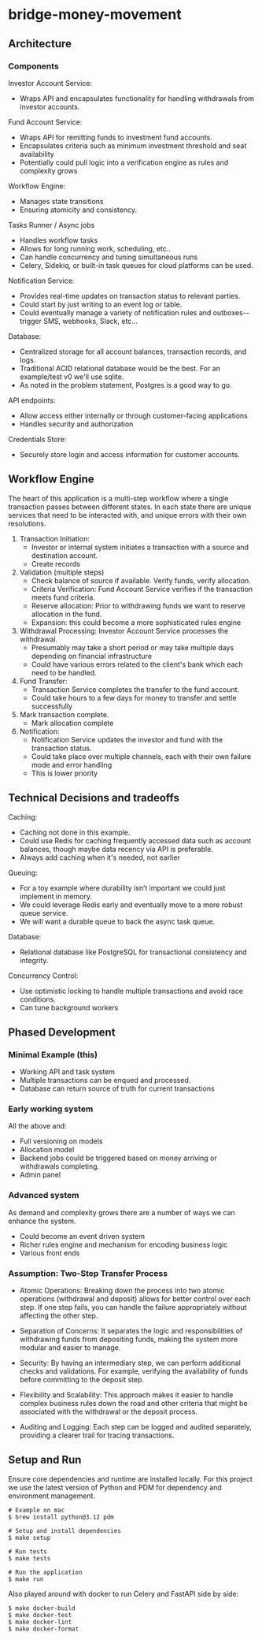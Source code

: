 # bridge-money-movement

## Architecture
### Components
Investor Account Service:
* Wraps API and encapsulates functionality for handling withdrawals from investor accounts.

Fund Account Service: 
* Wraps API for remitting funds to investment fund accounts.
* Encapsulates criteria such as minimum investment threshold and seat availability
* Potentially could pull logic into a verification engine as rules and complexity grows

Workflow Engine:
* Manages state transitions 
* Ensuring atomicity and consistency.

Tasks Runner / Async jobs
* Handles workflow tasks
* Allows for long running work, scheduling, etc..
* Can handle concurrency and tuning simultaneous runs
* Celery, Sidekiq, or built-in task queues for cloud platforms can be used.

Notification Service:
* Provides real-time updates on transaction status to relevant parties.
* Could start by just writing to an event log or table.
* Could eventually manage a variety of notification rules and outboxes--trigger SMS, webhooks, Slack, etc...

Database:
* Centralized storage for all account balances, transaction records, and logs.
* Traditional ACID relational database would be the best. For an example/test v0 we'll use sqlite.
* As noted in the problem statement, Postgres is a good way to go.

API endpoints:
* Allow access either internally or through customer-facing applications
* Handles security and authorization

Credentials Store: 
* Securely store login and access information for customer accounts.


## Workflow Engine

The heart of this application is a multi-step workflow where a single transaction passes between different states.
In each state there are unique services that need to be interacted with, and unique errors with their own resolutions.  

1. Transaction Initiation:
    * Investor or internal system initiates a transaction with a source and destination account.
    * Create records
2. Validation (multiple steps)
    * Check balance of source if available. Verify funds, verify allocation.
    * Criteria Verification: Fund Account Service verifies if the transaction meets fund criteria.
    * Reserve allocation: Prior to withdrawing funds we want to reserve allocation in the fund.
    * Expansion: this could become a more sophisticated rules engine
3. Withdrawal Processing: Investor Account Service processes the withdrawal.
    * Presumably may take a short period or may take multiple days depending on financial infrastructure
    * Could have various errors related to the client's bank which each need to be handled.
4. Fund Transfer:
    * Transaction Service completes the transfer to the fund account.
    * Could take hours to a few days for money to transfer and settle successfully
5. Mark transaction complete.
    * Mark allocation complete
6. Notification: 
    * Notification Service updates the investor and fund with the transaction status.
    * Could take place over multiple channels, each with their own failure mode and error handling
    * This is lower priority

## Technical Decisions and tradeoffs

Caching:
* Caching not done in this example.
* Could use Redis for caching frequently accessed data such as account balances, though maybe data recency via API is preferable.
* Always add caching when it's needed, not earlier

Queuing: 
* For a toy example where durability isn’t important we could just implement in memory.
* We could leverage Redis early and eventually move to a more robust queue service.
* We will want a durable queue to back the async task queue.

Database:
* Relational database like PostgreSQL for transactional consistency and integrity.

Concurrency Control:
* Use optimistic locking to handle multiple transactions and avoid race conditions.
* Can tune background workers

## Phased Development

### Minimal Example (this)

* Working API and task system
* Multiple transactions can be enqued and processed.
* Database can return source of truth for current transactions

### Early working system
All the above and:
* Full versioning on models
* Allocation model
* Backend jobs could be triggered based on money arriving or withdrawals completing.
* Admin panel

### Advanced system

As demand and complexity grows there are a number of ways we can enhance the system.
* Could become an event driven system
* Richer rules engine and mechanism for encoding business logic
* Various front ends


### Assumption: Two-Step Transfer Process
* Atomic Operations: Breaking down the process into two atomic operations (withdrawal and deposit) allows for better control over each step. If one step fails, you can handle the failure appropriately without affecting the other step.

* Separation of Concerns: It separates the logic and responsibilities of withdrawing funds from depositing funds, making the system more modular and easier to manage.

* Security: By having an intermediary step, we can perform additional checks and validations. For example, verifying the availability of funds before committing to the deposit step.

* Flexibility and Scalability: This approach makes it easier to handle complex business rules down the road and other criteria that might be associated with the withdrawal or the deposit process.

* Auditing and Logging: Each step can be logged and audited separately, providing a clearer trail for tracing transactions.

## Setup and Run

Ensure core dependencies and runtime are installed locally.
For this project we use the latest version of Python and PDM for dependency and environment management.

```
# Example on mac
$ brew install python@3.12 pdm
```

```
# Setup and install dependencies
$ make setup

# Run tests
$ make tests

# Run the application
$ make run
```

Also played around with docker to run Celery and FastAPI side by side:
```
$ make docker-build
$ make docker-test
$ make docker-lint
$ make docker-format
```